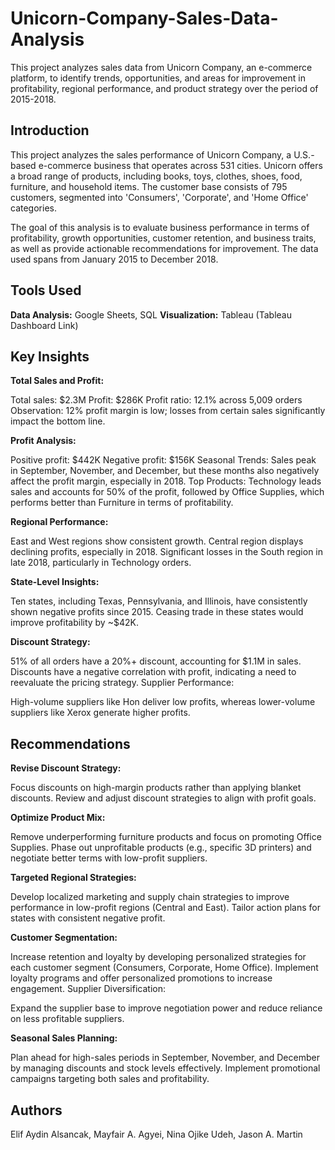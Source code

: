 # Unicorn-Company-Sales-Data-Analysis
This project analyzes sales data from Unicorn Company, an e-commerce platform, to identify trends, opportunities, and areas for improvement in profitability, regional performance, and product strategy over the period of 2015-2018.
## Introduction
This project analyzes the sales performance of Unicorn Company, a U.S.-based e-commerce business that operates across 531 cities. Unicorn offers a broad range of products, including books, toys, clothes, shoes, food, furniture, and household items. The customer base consists of 795 customers, segmented into 'Consumers', 'Corporate', and 'Home Office' categories.

The goal of this analysis is to evaluate business performance in terms of profitability, growth opportunities, customer retention, and business traits, as well as provide actionable recommendations for improvement. The data used spans from January 2015 to December 2018.

## Tools Used

**Data Analysis:** Google Sheets, SQL
**Visualization:** Tableau (Tableau Dashboard Link)

## Key Insights
**Total Sales and Profit:**

Total sales: $2.3M
Profit: $286K
Profit ratio: 12.1% across 5,009 orders
Observation: 12% profit margin is low; losses from certain sales significantly impact the bottom line.

**Profit Analysis:**

Positive profit: $442K
Negative profit: $156K
Seasonal Trends: Sales peak in September, November, and December, but these months also negatively affect the profit margin, especially in 2018.
Top Products: Technology leads sales and accounts for 50% of the profit, followed by Office Supplies, which performs better than Furniture in terms of profitability.

**Regional Performance:**

East and West regions show consistent growth.
Central region displays declining profits, especially in 2018.
Significant losses in the South region in late 2018, particularly in Technology orders.

**State-Level Insights:**

Ten states, including Texas, Pennsylvania, and Illinois, have consistently shown negative profits since 2015.
Ceasing trade in these states would improve profitability by ~$42K.

**Discount Strategy:**

51% of all orders have a 20%+ discount, accounting for $1.1M in sales.
Discounts have a negative correlation with profit, indicating a need to reevaluate the pricing strategy.
Supplier Performance:

High-volume suppliers like Hon deliver low profits, whereas lower-volume suppliers like Xerox generate higher profits.

## Recommendations

**Revise Discount Strategy:**

Focus discounts on high-margin products rather than applying blanket discounts.
Review and adjust discount strategies to align with profit goals.

**Optimize Product Mix:**

Remove underperforming furniture products and focus on promoting Office Supplies.
Phase out unprofitable products (e.g., specific 3D printers) and negotiate better terms with low-profit suppliers.

**Targeted Regional Strategies:**

Develop localized marketing and supply chain strategies to improve performance in low-profit regions (Central and East).
Tailor action plans for states with consistent negative profit.

**Customer Segmentation:**

Increase retention and loyalty by developing personalized strategies for each customer segment (Consumers, Corporate, Home Office).
Implement loyalty programs and offer personalized promotions to increase engagement.
Supplier Diversification:

Expand the supplier base to improve negotiation power and reduce reliance on less profitable suppliers.

**Seasonal Sales Planning:**

Plan ahead for high-sales periods in September, November, and December by managing discounts and stock levels effectively.
Implement promotional campaigns targeting both sales and profitability.

## Authors

Elif Aydin Alsancak, 
Mayfair A. Agyei,
Nina Ojike Udeh, 
Jason A. Martin
